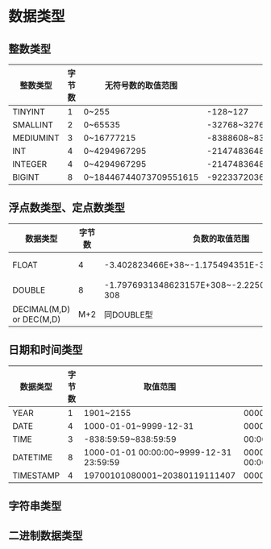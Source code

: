 # 数据类型

## 整数类型

| 整数类型  | 字节数 | 无符号数的取值范围     | 有符号数的取值范围                       |
|-----------|--------|------------------------|------------------------------------------|
| TINYINT   | 1      | 0~255                  | -128~127                                 |
| SMALLINT  | 2      | 0~65535                | -32768~32767                             |
| MEDIUMINT | 3      | 0~16777215             | -8388608~8388607                         |
| INT       | 4      | 0~4294967295           | -2147483648~2147483647                   |
| INTEGER   | 4      | 0~4294967295           | -2147483648~2147483647                   |
| BIGINT    | 8      | 0~18446744073709551615 | -9223372036854775808~9223372036854775807 |

## 浮点数类型、定点数类型

| 数据类型                 | 字节数 | 负数的取值范围                                    | 非负数的取值范围                                   |
|--------------------------|--------|---------------------------------------------------|----------------------------------------------------|
| FLOAT                    | 4      | -3.402823466E+38~-1.175494351E-38                 | 0和1.175494351E-38~3.402823466E+38                 |
| DOUBLE                   | 8      | -1.7976931348623157E+308~-2.2250738585072014E-308 | 0和2.2250738585072014E-308~1.7976931348623157E+308 |
| DECIMAL(M,D) or DEC(M,D) | M+2    | 同DOUBLE型                                        | 同DOUBLE型                                         |

## 日期和时间类型

| 数据类型  | 字节数| 取值范围                                | 零值                |
|-----------|-------|-----------------------------------------|---------------------|
| YEAR      | 1     | 1901~2155                               | 0000                |
| DATE      | 4     | 1000-01-01~9999-12-31                   | 0000:00:00          |
| TIME      | 3     | -838:59:59~838:59:59                    | 00:00:00            |
| DATETIME  | 8     | 1000-01-01 00:00:00~9999-12-31 23:59:59 | 0000-00-00 00:00:00 |
| TIMESTAMP | 4     | 19700101080001~20380119111407           | 00000000000000      |

## 字符串类型
## 二进制数据类型

